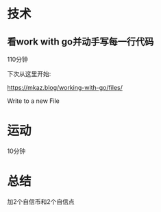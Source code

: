 # 技术

## 看work with go并动手写每一行代码
110分钟

下次从这里开始:

https://mkaz.blog/working-with-go/files/

Write to a new File

# 运动
10分钟

# 总结
加2个自信币和2个自信点